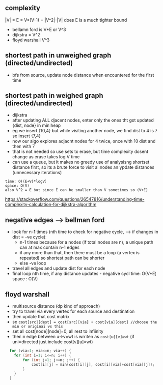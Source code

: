 ## complexity
|V| = E  = V*(V-1)  = |V^2|-|V|
does E is a much tighter bound

- bellamn ford is V*E or V^3
- dijkstra = V^2
- floyd warshall V^3

## shortest path in unweighed graph (directed/undirected)
- bfs from source, update node distance when encountered for the first time
  
## shortest path in weighed graph (directed/undirected)
- dijkstra
- after updating ALL djacent nodes, enter only the ones tht got updated {dist, node} in min heap
- eg we insert {10,4} but while visiting another node, we find dist to 4 is 7 so insert {7,4}
- now our algo explores adjacnt nodes for 4 twice, once with 10 dist and then with 7
- that is not needed so use sets to erase, but time complexity dosent change as erase takes log V time
- can use a queue, but it makes no greedy use of analysisng shortset distance first, so its a brute force to visit al nodes an ypdate distances (unnecessary iterations)
```
time: O((E+V)*logV)
space: O(V)
also V^2 = E but since E can be smaller than V sometimes so (V+E)
```
https://stackoverflow.com/questions/26547816/understanding-time-complexity-calculation-for-dijkstra-algorithm

## negative edges --> bellman ford
- look for n-1 times (nth time to check for negative cycle, --> if changes in dist = -ve cycle):
  - n-1 times because for a nodes (if total nodes are n), a unique path can at max contain n-1 edges
  - if any more than that, then there must be a loop (a vertex is repeated) so shortest path can be shorter
  - else -ve loop
- travel all edges and update dist for each node
- final loop nth time, if any distance updates - negative cycl 
time: O(V*E) 
space : O(V)
## floyd warshall 
- multisource distance (dp kind of approach)
- try to travel via every vertex for each source and destination
- then update that cost matrix
- so `cost[src][dest] = cost[src][via] + cost[via][dest] //choose the min or originai vs this`
- set all cost[node][node]=0, all rest to infiinity
- then n edge between u->v=wt is wrriten as `cost[u][v]=wt` (if uni=directed just include cost[v][u]=wt)
```cpp
  for (via=1; via<=n; via++) {
    for (int i=1; i<=n; i++) {
        for (int j=1; j<=n; j++) {
            cost[i][j] = min(cost[i][j], cost[i][via]+cost[via][j]);
        }
    }
  }
```
